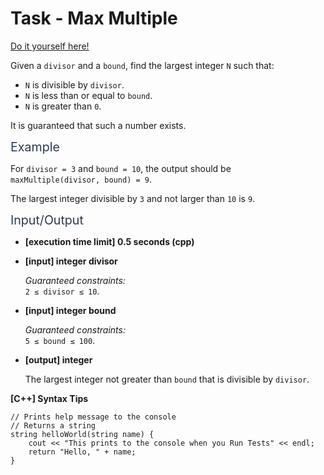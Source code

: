 # Task - Max Multiple

[Do it yourself here!](https://app.codesignal.com/arcade/code-arcade/intro-gates/HEsmEacHr2s9wahjr)

<p>Given a <code>divisor</code> and a <code>bound</code>, find the largest integer <code>N</code> such that:</p>
<ul>
<li><code>N</code> is divisible by <code>divisor</code>.</li>
<li><code>N</code> is less than or equal to <code>bound</code>.</li>
<li><code>N</code> is greater than <code>0</code>.</li>
</ul>
<p>It is guaranteed that such a number exists.</p>
<p><span class="markdown--header" style="color:#2b3b52;font-size:1.4em">Example</span></p>
<p>For <code>divisor = 3</code> and <code>bound = 10</code>, the output should be<br>
<code>maxMultiple(divisor, bound) = 9</code>.</p>
<p>The largest integer divisible by <code>3</code> and not larger than <code>10</code> is <code>9</code>.</p>
<p><span class="markdown--header" style="color:#2b3b52;font-size:1.4em">Input/Output</span></p>
<ul>
<li>
<p><strong>[execution time limit] 0.5 seconds (cpp)</strong></p>
</li>
<li>
<p><strong>[input] integer divisor</strong></p>
<p><em>Guaranteed constraints:</em><br>
<code>2 ≤ divisor ≤ 10</code>.</p>
</li>
<li>
<p><strong>[input] integer bound</strong></p>
<p><em>Guaranteed constraints:</em><br>
<code>5 ≤ bound ≤ 100</code>.</p>
</li>
<li>
<p><strong>[output] integer</strong></p>
<p>The largest integer not greater than <code>bound</code> that is divisible by <code>divisor</code>.</p>
</li>
</ul>
<p><strong>[C++] Syntax Tips</strong></p>
<pre><code class="language-cpp"><span class="hljs-comment">// Prints help message to the console</span>
<span class="hljs-comment">// Returns a string</span>
<span class="hljs-function"><span class="hljs-built_in">string</span> <span class="hljs-title">helloWorld</span><span class="hljs-params">(<span class="hljs-built_in">string</span> name)</span> </span>{
    <span class="hljs-built_in">cout</span> &lt;&lt; <span class="hljs-string">"This prints to the console when you Run Tests"</span> &lt;&lt; <span class="hljs-built_in">endl</span>;
    <span class="hljs-keyword">return</span> <span class="hljs-string">"Hello, "</span> + name;
}

</code></pre>
